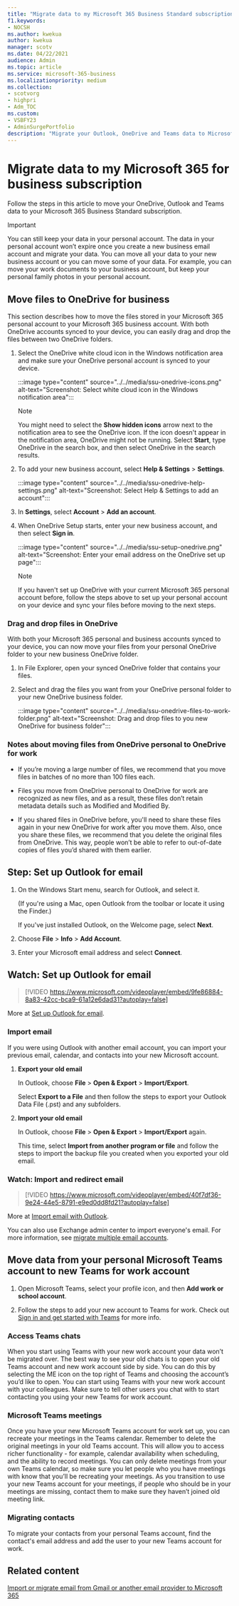 ```yaml
---
title: "Migrate data to my Microsoft 365 Business Standard subscription"
f1.keywords:
- NOCSH
ms.author: kwekua
author: kwekua
manager: scotv
ms.date: 04/22/2021
audience: Admin
ms.topic: article
ms.service: microsoft-365-business
ms.localizationpriority: medium
ms.collection: 
- scotvorg
- highpri
- Adm_TOC
ms.custom: 
- VSBFY23
- AdminSurgePortfolio
description: "Migrate your Outlook, OneDrive and Teams data to Microsoft 365 Business Standard"
---
```


# Migrate data to my Microsoft 365 for business subscription

Follow the steps in this article to move your OneDrive, Outlook and Teams data to your Microsoft 365 Business Standard subscription.

> [!IMPORTANT]
> You can still keep your data in your personal account. The data in your personal account won’t expire once you create a new business email account and migrate your data. You can move all your data to your new business account or you can move some of your data. For example, you can move your work documents to your business account, but keep your personal family photos in your personal account.

## Move files to OneDrive for business

This section describes how to move the files stored in your Microsoft 365 personal account to your Microsoft 365 business account. With both OneDrive accounts synced to your device, you can easily drag and drop the files between two OneDrive folders.

1. Select the OneDrive white cloud icon in the Windows notification area and make sure your OneDrive personal account is synced to your device.

    :::image type="content" source="../../media/ssu-onedrive-icons.png" alt-text="Screenshot: Select white cloud icon in the Windows notification area":::

    > [!NOTE]
    > You might need to select the **Show hidden icons** arrow next to the notification area to see the OneDrive icon. If the icon doesn't appear in the notification area, OneDrive might not be running. Select **Start**, type OneDrive in the search box, and then select OneDrive in the search results.

2. To add your new business account, select  **Help & Settings** > **Settings**.

    :::image type="content" source="../../media/ssu-onedrive-help-settings.png" alt-text="Screenshot: Select Help & Settings to add an account":::

3. In **Settings**, select **Account** > **Add an account**.

4. When OneDrive Setup starts, enter your new business account, and then select **Sign in**.

    :::image type="content" source="../../media/ssu-setup-onedrive.png" alt-text="Screenshot: Enter your email address on the OneDrive set up page":::

    > [!NOTE]
    > If you haven't set up OneDrive with your current Microsoft 365 personal account before, follow the steps above to set up your personal account on your device and sync your files before moving to the next steps.

### Drag and drop files in OneDrive

With both your Microsoft 365 personal and business accounts synced to your device, you can now move your files from your personal OneDrive folder to your new business OneDrive folder.

1. In File Explorer, open your synced OneDrive folder that contains your files.

2. Select and drag the files you want from your OneDrive personal folder to your new OneDrive business folder.

    :::image type="content" source="../../media/ssu-onedrive-files-to-work-folder.png" alt-text="Screenshot: Drag and drop files to you new OneDrive for business folder":::

### Notes about moving files from OneDrive personal to OneDrive for work

- If you’re moving a large number of files, we recommend that you move files in batches of no more than 100 files each.

- Files you move from OneDrive personal to OneDrive for work are recognized as new files, and as a result, these files don’t retain metadata details such as Modified and Modified By.

- If you shared files in OneDrive before, you'll need to share these files again in your new OneDrive for work after you move them. Also, once you share these files, we recommend that you delete the original files from OneDrive. This way, people won’t be able to refer to out-of-date copies of files you’d shared with them earlier.

## Step: Set up Outlook for email

1. On the Windows Start menu, search for Outlook, and select it.

    (If you're using a Mac, open Outlook from the toolbar or locate it using the Finder.)

    If you've just installed Outlook, on the Welcome page, select **Next**.

2. Choose **File** \> **Info** \> **Add Account**.

3. Enter your Microsoft email address and select **Connect**.

## Watch: Set up Outlook for email

> [!VIDEO https://www.microsoft.com/videoplayer/embed/9fe86884-8a83-42cc-bca9-61a12e6dad31?autoplay=false]
  
More at [Set up Outlook for email](https://support.microsoft.com/office/f5bf0cd1-e1f3-4b0d-a022-ecab17efe86f).
  
### Import email

If you were using Outlook with another email account, you can import your previous email, calendar, and contacts into your new Microsoft account.
  
1. **Export your old email**

    In Outlook, choose **File** \> **Open &amp; Export** \> **Import/Export**.

    Select **Export to a File** and then follow the steps to export your Outlook Data File (.pst) and any subfolders.

2. **Import your old email**

    In Outlook, choose **File** \> **Open &amp; Export** \> **Import/Export** again.

    This time, select **Import from another program or file** and follow the steps to import the backup file you created when you exported your old email.

### Watch: Import and redirect email

> [!VIDEO https://www.microsoft.com/videoplayer/embed/40f7df36-9e24-44e5-8791-e9ed0dd8fd21?autoplay=false]
  
More at [Import email with Outlook](https://support.microsoft.com/office/6a3771d4-4c1d-4a25-92a6-0b8e476335de).

You can also use Exchange admin center to import everyone's email. For more information, see [migrate multiple email accounts](/Exchange/mailbox-migration/mailbox-migration).

## Move data from your personal Microsoft Teams account to new Teams for work account

1. Open Microsoft Teams, select your profile icon, and then **Add work or school account**.

2. Follow the steps to add your new account to Teams for work. Check out [Sign in and get started with Teams](https://support.microsoft.com/office/sign-in-and-get-started-with-teams-6723dc43-dbc0-46e6-af49-8a2d1c5cb937) for more info.

### Access Teams chats

When you start using Teams with your new work account your data won’t be migrated over. The best way to see your old chats is to open your old Teams account and new work account side by side. You can do this by selecting the ME icon on the top right of Teams and choosing the account’s you’d like to open. You can start using Teams with your new work account  with your colleagues. Make sure to tell other users you chat with to start contacting you using your new Teams for work account.

### Microsoft Teams meetings

Once you have your new Microsoft Teams account for work set up, you can recreate your meetings in the Teams calendar. Remember to delete the original meetings in your old Teams account. This will allow you to access richer functionality - for example, calendar availability when scheduling, and the ability to record meetings. You can only delete meetings from your own Teams calendar, so make sure you let people who you have meetings with know that you’ll be recreating your meetings. As you transition to use your new Teams account for your meetings, if people who should be in your meetings are missing, contact them to make sure they haven’t joined old meeting link.

### Migrating contacts

To migrate your contacts from your personal Teams account, find the contact's email address and add the user to your new Teams account for work.

## Related content

[Import or migrate email from Gmail or another email provider to Microsoft 365](../setup/migrate-email-and-contacts-admin.md)

<!--## Download desktop apps

Download Microsoft 365 apps by following the steps in this article.

1. Open any of your Microsoft 365 apps, like Word, Excel or PowerPoint, select your profile icon and then **Sign in with a different account**. Follow the steps and choose **Next** to set up Outlook.

2. Open Outlook, enter your new email address, and select **Connect**. Follow the steps and choose **Next** to set up OneDrive.

3. Select the OneDrive cloud icon from your taskbar and follow the steps to move your files to your new OneDrive for Business folder. Select **Next** to set up Microsoft Teams.

4. Open Teams, select your profile icon, and then **Add work or school account**. Follow the steps to add your new account to Teams. Select **I'm done** when Teams is set up.-->

<!--## Next steps

## Accept a new invitation to change your personal email account to a business email account

Your email looks like this to set up your business user account. When you get this email, you'll have to complete a few steps before you can start using your new user account.

(**Add screenshot here**)

1. From the invitation email, select **Accept**.

2. On the **Join Microsoft 365 Business...** page, select **Next**.

3. On the Sign up page, make sure you use the email used in the invitation email, and create a password. Select **Create account**.

3. Choose **Accept** on the **Terms and Conditions** page.

1. On the Review permissions page, choose **Accept**.

1. On the Welcome to Microsoft 365 page, you can download Office desktop and mobile apps, and set up OneDrive.-->
